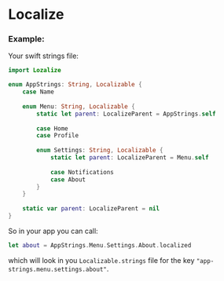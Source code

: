 # Localize

### Example: 

Your swift strings file:

```swift
import Lozalize

enum AppStrings: String, Localizable {
    case Name
    
    enum Menu: String, Localizable {
        static let parent: LocalizeParent = AppStrings.self
        
        case Home
        case Profile
        
        enum Settings: String, Localizable {
            static let parent: LocalizeParent = Menu.self
            
            case Notifications
            case About
        }
    }
    
    static var parent: LocalizeParent = nil
}
```

So in your app you can call:

```swift
let about = AppStrings.Menu.Settings.About.localized 
```

which will look in you `Localizable.strings` file for the key `"app-strings.menu.settings.about"`.
